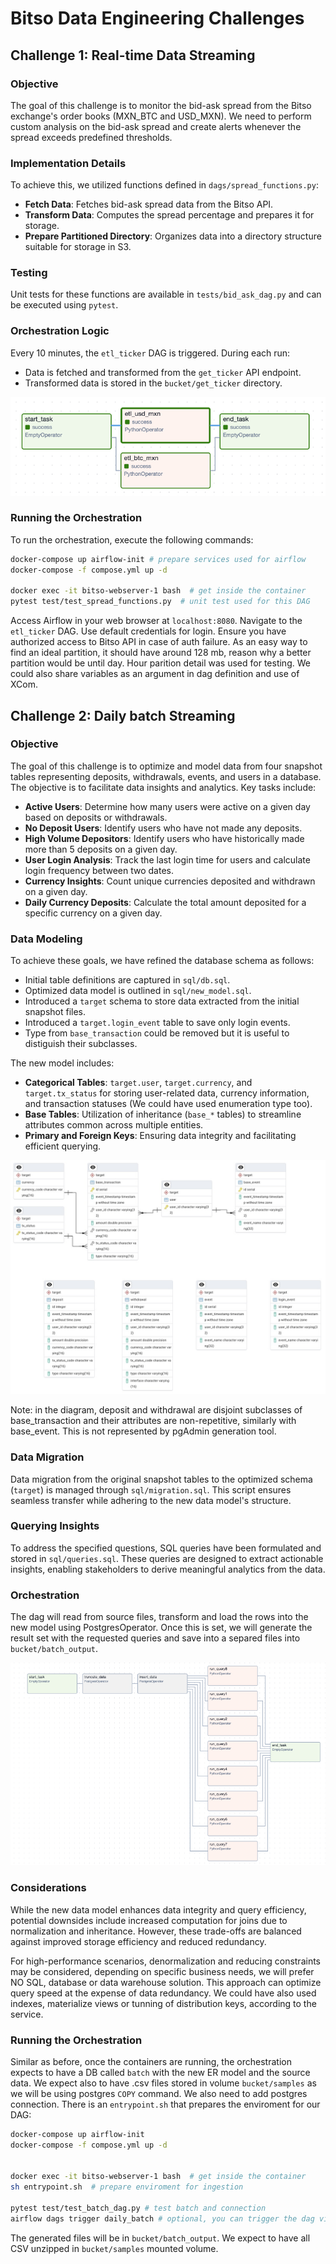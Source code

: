 
# Bitso Data Engineering Challenges

## Challenge 1: Real-time Data Streaming

### Objective
The goal of this challenge is to monitor the bid-ask spread from the Bitso exchange's order books (MXN_BTC and USD_MXN). We need to perform custom analysis on the bid-ask spread and create alerts whenever the spread exceeds predefined thresholds.

### Implementation Details
To achieve this, we utilized functions defined in `dags/spread_functions.py`:
- **Fetch Data**: Fetches bid-ask spread data from the Bitso API.
- **Transform Data**: Computes the spread percentage and prepares it for storage.
- **Prepare Partitioned Directory**: Organizes data into a directory structure suitable for storage in S3.

### Testing
Unit tests for these functions are available in `tests/bid_ask_dag.py` and can be executed using `pytest`.

### Orchestration Logic
Every 10 minutes, the `etl_ticker` DAG is triggered. During each run:
- Data is fetched and transformed from the `get_ticker` API endpoint.
- Transformed data is stored in the `bucket/get_ticker` directory.

![DAG](img/etl_ticker.png "DAG")

### Running the Orchestration
To run the orchestration, execute the following commands:

```bash
docker-compose up airflow-init # prepare services used for airflow 
docker-compose -f compose.yml up -d 

docker exec -it bitso-webserver-1 bash  # get inside the container
pytest test/test_spread_functions.py  # unit test used for this DAG
```

Access Airflow in your web browser at `localhost:8080`. Navigate to the `etl_ticker` DAG. Use default credentials for login. Ensure you have authorized access to Bitso API in case of auth failure. As an easy way to find an ideal partition, it should have around 128 mb, reason why a better partition would be until day. Hour parition detail was used for testing. We could also share variables as an argument in dag definition and use of XCom.

## Challenge 2: Daily batch Streaming

### Objective
The goal of this challenge is to optimize and model data from four snapshot tables representing deposits, withdrawals, events, and users in a database. The objective is to facilitate data insights and analytics. Key tasks include:

- **Active Users**: Determine how many users were active on a given day based on deposits or withdrawals.
- **No Deposit Users**: Identify users who have not made any deposits.
- **High Volume Depositors**: Identify users who have historically made more than 5 deposits on a given day.
- **User Login Analysis**: Track the last login time for users and calculate login frequency between two dates.
- **Currency Insights**: Count unique currencies deposited and withdrawn on a given day.
- **Daily Currency Deposits**: Calculate the total amount deposited for a specific currency on a given day.

### Data Modeling
To achieve these goals, we have refined the database schema as follows:
- Initial table definitions are captured in `sql/db.sql`.
- Optimized data model is outlined in `sql/new_model.sql`.
- Introduced a `target` schema to store data extracted from the initial snapshot files.
- Introduced a `target.login_event` table to save only login events.
- Type from `base_transaction` could be removed but it is useful to distiguish their subclasses.

The new model includes:
- **Categorical Tables**: `target.user`, `target.currency`, and `target.tx_status` for storing user-related data, currency information, and transaction statuses (We could have used enumeration type too).
- **Base Tables**: Utilization of inheritance (`base_*` tables) to streamline attributes common across multiple entities.
- **Primary and Foreign Keys**: Ensuring data integrity and facilitating efficient querying.

![ER Diagram](sql/bitso.pgerd.jpeg "Entity-Relationship Diagram")

Note: in the diagram, deposit and withdrawal are disjoint subclasses of base_transaction and their attributes are non-repetitive, similarly with base_event. This is not represented by pgAdmin generation tool.


### Data Migration
Data migration from the original snapshot tables to the optimized schema (`target`) is managed through `sql/migration.sql`. This script ensures seamless transfer while adhering to the new data model's structure.

### Querying Insights
To address the specified questions, SQL queries have been formulated and stored in `sql/queries.sql`. These queries are designed to extract actionable insights, enabling stakeholders to derive meaningful analytics from the data.

### Orchestration
The dag will read from source files, transform and load the rows into the new model using PostgresOperator. Once this is set, we will generate the result set with the requested queries and save into a separed files into `bucket/batch_output`.

![DAG](img/daily_batch.png "DAG")

### Considerations
While the new data model enhances data integrity and query efficiency, potential downsides include increased computation for joins due to normalization and inheritance. However, these trade-offs are balanced against improved storage efficiency and reduced redundancy.

For high-performance scenarios, denormalization and reducing constraints may be considered, depending on specific business needs, we will prefer NO SQL, database or data warehouse solution. This approach can optimize query speed at the expense of data redundancy. We could have also used indexes, materialize views or tunning of distribution keys, according to the service.

### Running the Orchestration
Similar as before, once the containers are running, the orchestration expects to have a DB called `batch` with the new ER model and the source data. We expect also to have .csv files stored in volume `bucket/samples` as we will be using postgres `COPY` command. We also need to add postgres connection. There is an `entrypoint.sh` that prepares the enviroment for our DAG: 

```bash
docker-compose up airflow-init
docker-compose -f compose.yml up -d


docker exec -it bitso-webserver-1 bash  # get inside the container
sh entrypoint.sh  # prepare enviroment for ingestion

pytest test/test_batch_dag.py # test batch and connection
airflow dags trigger daily_batch # optional, you can trigger the dag via CLI
```

The generated files will be in `bucket/batch_output`. We expect to have all CSV unzipped in `bucket/samples` mounted volume.

